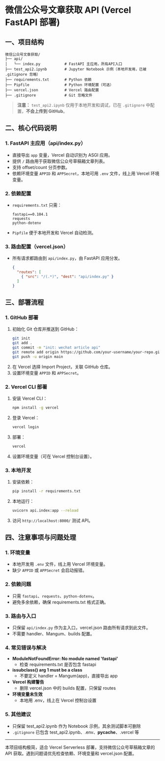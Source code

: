 # 微信公众号文章获取 API (Vercel FastAPI 部署)

## 一、项目结构

```
微信公众号文章获取/
├── api/
│   └── index.py           # FastAPI 主应用，所有API入口
├── test_api2.ipynb        # Jupyter Notebook 示例（本地开发用，已被 .gitignore 忽略）
├── requirements.txt       # Python 依赖
├── Pipfile                # Python 环境配置（可选）
├── vercel.json            # Vercel 路由配置
├── .gitignore             # Git 忽略文件
```

> **注意：** `test_api2.ipynb` 仅用于本地开发和调试，已在 `.gitignore` 中配置，**不会上传到 GitHub**。

## 二、核心代码说明

### 1. FastAPI 主应用（api/index.py）
- 直接导出 `app` 变量，Vercel 自动识别为 ASGI 应用。
- 提供 `/` 路由用于获取微信公众号草稿箱文章列表。
- 支持 offset/count 分页参数。
- 依赖环境变量 `APPID` 和 `APPSecret`，本地可用 `.env` 文件，线上用 Vercel 环境变量。

### 2. 依赖配置
- `requirements.txt` 只需：
  ```
  fastapi==0.104.1
  requests
  python-dotenv
  ```
- `Pipfile` 便于本地开发和 Vercel 自动检测。

### 3. 路由配置（vercel.json）
- 所有请求都路由到 `api/index.py`，由 FastAPI 应用分发。
  ```json
  {
    "routes": [
      { "src": "/(.*)", "dest": "api/index.py" }
    ]
  }
  ```

## 三、部署流程

### 1. GitHub 部署
1. 初始化 Git 仓库并推送到 GitHub：
   ```bash
   git init
   git add .
   git commit -m "init: wechat article api"
   git remote add origin https://github.com/your-username/your-repo.git
   git push -u origin main
   ```
2. 在 Vercel 选择 Import Project，关联 GitHub 仓库。
3. 设置环境变量 `APPID` 和 `APPSecret`。

### 2. Vercel CLI 部署
1. 安装 Vercel CLI：
   ```bash
   npm install -g vercel
   ```
2. 登录 Vercel：
   ```bash
   vercel login
   ```
3. 部署：
   ```bash
   vercel
   ```
4. 设置环境变量（可在 Vercel 控制台设置）。

### 3. 本地开发
1. 安装依赖：
   ```bash
   pip install -r requirements.txt
   ```
2. 本地运行：
   ```bash
   uvicorn api.index:app --reload
   ```
3. 访问 `http://localhost:8000/` 测试 API。

## 四、注意事项与问题处理

### 1. 环境变量
- 本地开发用 `.env` 文件，线上用 Vercel 环境变量。
- 缺少 `APPID` 或 `APPSecret` 会启动报错。

### 2. 依赖问题
- 只需 `fastapi`、`requests`、`python-dotenv`。
- 避免多余依赖，确保 requirements.txt 格式正确。

### 3. 路由与入口
- 只保留 `api/index.py` 作为主入口，vercel.json 路由所有请求到此文件。
- 不需要 handler、Mangum、builds 配置。

### 4. 常见错误与解决
- **ModuleNotFoundError: No module named 'fastapi'**
  - 检查 requirements.txt 是否包含 fastapi
- **issubclass() arg 1 must be a class**
  - 不要定义 handler = Mangum(app)，直接导出 app
- **Vercel 构建警告**
  - 删除 vercel.json 中的 builds 配置，只保留 routes
- **环境变量未生效**
  - 本地用 .env，线上在 Vercel 控制台设置

### 5. 其他建议
- 只保留 test_api2.ipynb 作为 Notebook 示例，其余测试脚本可删除
- `.gitignore` 已包含 test_api2.ipynb、.env、__pycache__、.vercel 等

---

本项目结构极简，适合 Vercel Serverless 部署，支持微信公众号草稿箱文章的 API 获取。遇到问题请优先检查依赖、环境变量和 vercel.json 配置。 
